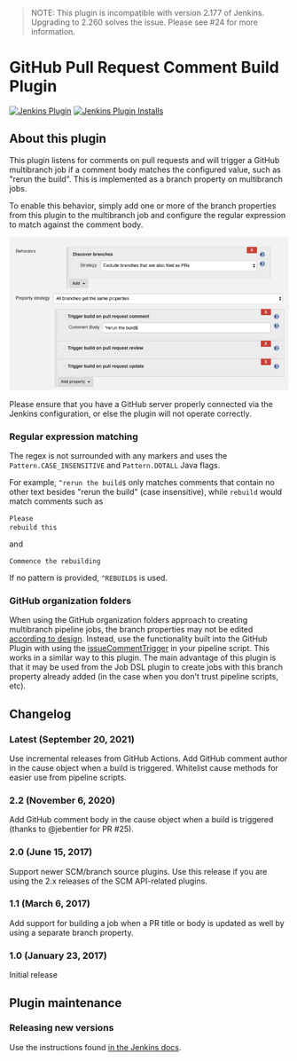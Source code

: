 > NOTE: This plugin is incompatible with version 2.177 of Jenkins.
> Upgrading to 2.260 solves the issue. Please see #24 for more information.

# GitHub Pull Request Comment Build Plugin

[![Jenkins Plugin](https://img.shields.io/jenkins/plugin/v/github-pr-comment-build.svg)](https://plugins.jenkins.io/github-pr-comment-build)
[![Jenkins Plugin Installs](https://img.shields.io/jenkins/plugin/i/github-pr-comment-build.svg?color=blue)](https://plugins.jenkins.io/github-pr-comment-build)

## About this plugin

This plugin listens for comments on pull requests and will trigger a GitHub multibranch
job if a comment body matches the configured value, such as "rerun the build".
This is implemented as a branch property on multibranch jobs.

To enable this behavior, simply add one or more of the branch properties from
this plugin to the multibranch job and configure the regular expression to
match against the comment body.

![GitHub Multibranch Job Configuration](docs/branch-property-strategy.png)

Please ensure that you have a GitHub server properly connected via the Jenkins configuration,
or else the plugin will not operate correctly.

### Regular expression matching

The regex is not surrounded with any markers and uses the
`Pattern.CASE_INSENSITIVE` and `Pattern.DOTALL` Java flags.

For example, `^rerun the build$` only matches comments that contain no other
text besides "rerun the build" (case insensitive), while `rebuild` would match
comments such as

```
Please
rebuild this
```

and

```
Commence the rebuilding
```

If no pattern is provided, `^REBUILD$` is used.

### GitHub organization folders

When using the GitHub organization folders approach to creating multibranch
pipeline jobs, the branch properties may not be edited [according to
design](https://issues.jenkins-ci.org/browse/JENKINS-33900?focusedCommentId=326187&page=com.atlassian.jira.plugin.system.issuetabpanels%3Acomment-tabpanel#comment-326187).
Instead, use the functionality built into the GitHub Plugin with using the
[issueCommentTrigger](https://github.com/jenkinsci/pipeline-github-plugin#issuecommenttrigger)
in your pipeline script. This works in a similar way to this plugin. The main
advantage of this plugin is that it may be used from the Job DSL plugin to
create jobs with this branch property already added (in the case when you don't
trust pipeline scripts, etc).

## Changelog

### Latest (September 20, 2021)

Use incremental releases from GitHub Actions.
Add GitHub comment author in the cause object when a build is triggered.
Whitelist cause methods for easier use from pipeline scripts.

### 2.2 (November 6, 2020)

Add GitHub comment body in the cause object when a build is triggered
(thanks to @jebentier for PR #25).

### 2.0 (June 15, 2017)

Support newer SCM/branch source plugins. Use this release if you are
using the 2.x releases of the SCM API-related plugins.

### 1.1 (March 6, 2017)

Add support for building a job when a PR title or body is updated as
well by using a separate branch property.

### 1.0 (January 23, 2017)

Initial release


## Plugin maintenance

### Releasing new versions

Use the instructions found [in the Jenkins docs](https://www.jenkins.io/doc/developer/publishing/releasing/).
